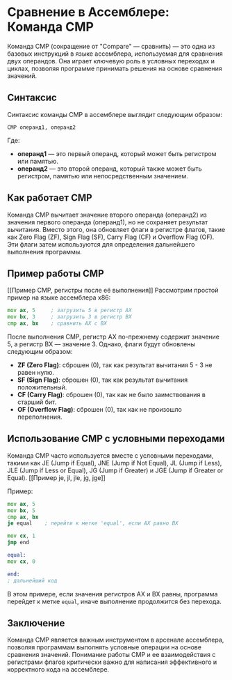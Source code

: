 #  Сравнение в Ассемблере: Команда CMP

Команда CMP (сокращение от "Compare" — сравнить) — это одна из базовых инструкций в языке ассемблера, используемая для сравнения двух операндов. Она играет ключевую роль в условных переходах и циклах, позволяя программе принимать решения на основе сравнения значений.

##  Синтаксис

Синтаксис команды CMP в ассемблере выглядит следующим образом:

```
CMP операнд1, операнд2
```

Где:
- **операнд1** — это первый операнд, который может быть регистром или памятью.
- **операнд2** — это второй операнд, который также может быть регистром, памятью или непосредственным значением.

##  Как работает CMP

Команда CMP вычитает значение второго операнда (операнд2) из значения первого операнда (операнд1), но не сохраняет результат вычитания. Вместо этого, она обновляет флаги в регистре флагов, такие как Zero Flag (ZF), Sign Flag (SF), Carry Flag (CF) и Overflow Flag (OF). Эти флаги затем используются для определения дальнейшего выполнения программы.

##  Пример работы CMP

[[Пример CMP, регистры после её выполнения]]
Рассмотрим простой пример на языке ассемблера x86:

```asm
mov ax, 5     ; загрузить 5 в регистр AX
mov bx, 3     ; загрузить 3 в регистр BX
cmp ax, bx    ; сравнить AX с BX
```

После выполнения CMP, регистр AX по-прежнему содержит значение 5, а регистр BX — значение 3. Однако, флаги будут обновлены следующим образом:
- **ZF (Zero Flag)**: сброшен (0), так как результат вычитания 5 - 3 не равен нулю.
- **SF (Sign Flag)**: сброшен (0), так как результат вычитания положительный.
- **CF (Carry Flag)**: сброшен (0), так как не было заимствования в старший бит.
- **OF (Overflow Flag)**: сброшен (0), так как не произошло переполнения.

##  Использование CMP с условными переходами

Команда CMP часто используется вместе с условными переходами, такими как JE (Jump if Equal), JNE (Jump if Not Equal), JL (Jump if Less), JLE (Jump if Less or Equal), JG (Jump if Greater) и JGE (Jump if Greater or Equal).
[[Пример je, jl, jle, jg, jge]]

Пример:

```asm
mov ax, 5
mov bx, 5
cmp ax, bx
je equal    ; перейти к метке 'equal', если AX равно BX

mov cx, 1
jmp end

equal:
mov cx, 0

end:
; дальнейший код
```

В этом примере, если значения регистров AX и BX равны, программа перейдет к метке `equal`, иначе выполнение продолжится без перехода.

##  Заключение

Команда CMP является важным инструментом в арсенале ассемблера, позволяя программам выполнять условные операции на основе сравнения значений. Понимание работы CMP и ее взаимодействия с регистрами флагов критически важно для написания эффективного и корректного кода на ассемблере.

